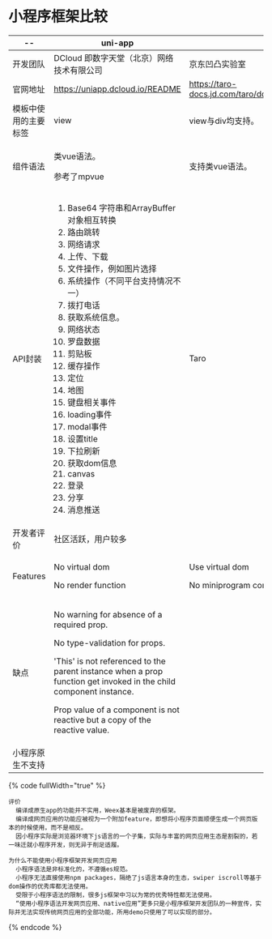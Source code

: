 # 小程序框架比较

<table data-full-width="true"><thead><tr><th width="230">--</th><th width="273">uni-app</th><th width="196">taro</th><th width="179">mpvue</th><th width="180">wepy</th><th>megalo</th></tr></thead><tbody><tr><td>开发团队</td><td>DCloud 即数字天堂（北京）网络技术有限公司</td><td>京东凹凸实验室</td><td>美团</td><td>腾讯某前端</td><td>网易</td></tr><tr><td>官网地址</td><td><a href="https://uniapp.dcloud.io/README">https://uniapp.dcloud.io/README</a></td><td><a href="https://taro-docs.jd.com/taro/docs/README/index.html">https://taro-docs.jd.com/taro/docs/README/index.html</a></td><td><a href="http://mpvue.com/">http://mpvue.com/</a></td><td><a href="https://wepyjs.github.io/wepy-docs/">https://wepyjs.github.io/wepy-docs/</a></td><td><a href="https://megalojs.org/">https://megalojs.org/</a></td></tr><tr><td>模板中使用的主要标签</td><td>view</td><td>view与div均支持。</td><td>view</td><td>div</td><td>div</td></tr><tr><td>组件语法</td><td><p>类vue语法。</p><p>参考了mpvue</p></td><td>支持类vue语法。</td><td>类vue语法。</td><td>类vue语法。</td><td>类vue语法。</td></tr><tr><td>API封装</td><td><ol><li>Base64 字符串和ArrayBuffer 对象相互转换<br></li><li>路由跳转</li><li>网络请求</li><li>上传、下载</li><li>文件操作，例如图片选择</li><li>系统操作（不同平台支持情况不一）</li><li>拨打电话</li><li>获取系统信息。</li><li>网络状态</li><li>罗盘数据<br></li><li>剪贴板</li><li>缓存操作</li><li>定位</li><li>地图</li><li>键盘相关事件</li><li>loading事件</li><li>modal事件</li><li>设置title</li><li>下拉刷新</li><li>获取dom信息</li><li>canvas</li><li>登录</li><li>分享</li><li>消息推送</li></ol></td><td>Taro</td><td><br></td><td><br></td><td><br></td></tr><tr><td>开发者评价</td><td>社区活跃，用户较多</td><td><br></td><td><br></td><td>普遍评价不高。<a href="https://www.zhihu.com/question/266440872"><br>https://www.zhihu.com/question/266440872</a></td><td><br></td></tr><tr><td>Features</td><td><p>No virtual dom</p><p>No render function</p></td><td><p>Use virtual dom</p><p>No miniprogram components</p></td><td><br></td><td><br></td><td><br></td></tr><tr><td>缺点</td><td><p>No warning for absence of a required prop.</p><p>No type-validation for props.</p><p>'This' is not referenced to the parent instance when a prop function get invoked in the child component instance.</p><p>Prop value of a component is not reactive but a copy of the reactive value.</p></td><td><br></td><td><p>Call-expression in template not supported.</p><p>框架比较古老，代码仓库已数年未有更新。</p><p>模板中不支持复杂表达式。</p></td><td><br></td><td><br></td></tr><tr><td>小程序原生不支持</td><td><br></td><td></td><td></td><td></td><td></td></tr></tbody></table>

{% code fullWidth="true" %}
```
评价
  编译成原生app的功能并不实用，Weex基本是被废弃的框架。
  编译成网页应用的功能应被视为一个附加feature，即想将小程序页面顺便生成一个网页版本的时候使用，而不是相反。
  因小程序实际是浏览器环境下js语言的一个子集，实际与丰富的网页应用生态是割裂的，若一味迁就小程序开发，则无异于削足适履。
  
为什么不能使用小程序框架开发网页应用
  小程序语法是非标准化的，不遵循es规范。
  小程序无法直接使用npm packages，隔绝了js语言本身的生态，swiper iscroll等基于dom操作的优秀库都无法使用。
  受限于小程序语法的限制，很多js框架中习以为常的优秀特性都无法使用。
  “使用小程序语法开发网页应用、native应用”更多只是小程序框架开发团队的一种宣传，实际并无法实现传统网页应用的全部功能，所用demo只使用了可以实现的部分。
```
{% endcode %}

